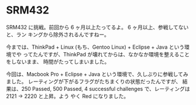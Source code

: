 # SRM432

<!--
date = "2009-01-07"
-->

SRM432 に挑戦。前回から 6 ヶ月以上たってるよ。 6 ヶ月以上、参戦してないと、ラン
キングから除外されるんですねー。

今までは、ThinkPad + Linux (もち、Gentoo Linux) + Eclipse + Java という環境でや
ってたんですが、ThinkPad が壊れてからは、なかなか環境を整えることをしないまま、
時間がたってしまいました。

今回は、Macbook Pro + Eclipse + Java という環境で、久しぶりに参戦してみました。
レーティングが下がるフラグがたちまくりの状態だったんですが、 結果は、250 Passed,
500 Passed, 4 successful challenges で、レーティングは 2121 -> 2220 と上昇。よう
やく Red になりました。

